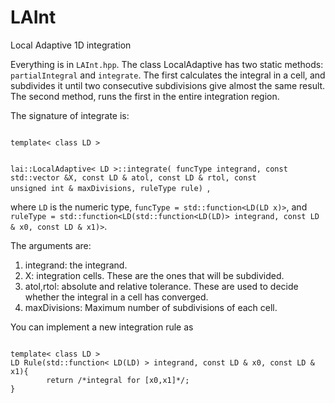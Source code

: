 # LAInt
Local Adaptive 1D integration

Everything is in ```LAInt.hpp```. The class LocalAdaptive has two static methods: `partialIntegral` and `integrate`. The first calculates 
the integral in a cell, and subdivides it until two consecutive subdivisions give almost the same result. The second method, runs
the first in the entire integration region.


The signature of integrate is:

<code>
template< class LD > 

lai::LocalAdaptive< LD >::integrate(
                        funcType integrand, const std::vector<LD> &X, 
                        const LD & atol, const LD & rtol, const unsigned int & maxDivisions, 
                        ruleType rule)
</code>,

where `LD` is the numeric type,  `funcType = std::function<LD(LD x)>`, and `ruleType = std::function<LD(std::function<LD(LD)> integrand, const LD & x0, const LD & x1)>`. 

The arguments are:

1. integrand: the integrand.
1. X: integration cells. These are the ones that will be subdivided. 
1. atol,rtol:  absolute and relative tolerance. These are used to decide whether the integral in a cell has converged. 
1. maxDivisions: Maximum number of subdivisions of each cell. 

You can implement a new integration rule as 

<code>
template< class LD >
LD Rule(std::function< LD(LD) > integrand, const LD & x0, const LD & x1){
		return /*integral for [x0,x1]*/;
}

</code>